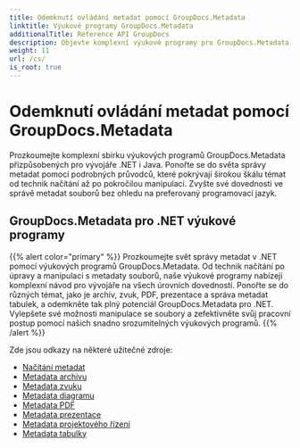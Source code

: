 ```yaml
---
title: Odemknutí ovládání metadat pomocí GroupDocs.Metadata
linktitle: Výukové programy GroupDocs.Metadata
additionalTitle: Reference API GroupDocs
description: Objevte komplexní výukové programy pro GroupDocs.Metadata napříč platformami. Zvládněte správu metadat v .NET a Java bez námahy.
weight: 11
url: /cs/
is_root: true
---
```


# Odemknutí ovládání metadat pomocí GroupDocs.Metadata


Prozkoumejte komplexní sbírku výukových programů GroupDocs.Metadata přizpůsobených pro vývojáře .NET i Java. Ponořte se do světa správy metadat pomocí podrobných průvodců, které pokrývají širokou škálu témat od technik načítání až po pokročilou manipulaci. Zvyšte své dovednosti ve správě metadat souborů bez ohledu na preferovaný programovací jazyk.

## GroupDocs.Metadata pro .NET výukové programy
{{% alert color="primary" %}}
Prozkoumejte svět správy metadat v .NET pomocí výukových programů GroupDocs.Metadata. Od technik načítání po úpravy a manipulaci s metadaty souborů, naše výukové programy nabízejí komplexní návod pro vývojáře na všech úrovních dovedností. Ponořte se do různých témat, jako je archiv, zvuk, PDF, prezentace a správa metadat tabulek, a odemkněte tak plný potenciál GroupDocs.Metadata pro .NET. Vylepšete své možnosti manipulace se soubory a zefektivněte svůj pracovní postup pomocí našich snadno srozumitelných výukových programů.
{{% /alert %}}

Zde jsou odkazy na některé užitečné zdroje:
 
- [Načítání metadat](./net/metadata-loading/)
- [Metadata archivu](./net/archive-metadata/)
- [Metadata zvuku](./net/audio-metadata/)
- [Metadata diagramu](./net/diagram-metadata/)
- [Metadata PDF](./net/pdf-metadata/)
- [Metadata prezentace](./net/presentation-metadata/)
- [Metadata projektového řízení](./net/project-management-metadata/)
- [Metadata tabulky](./net/spreadsheet-metadata/)



